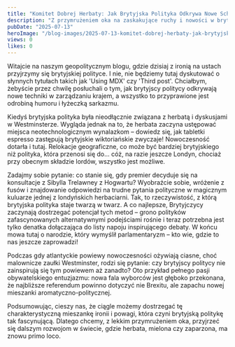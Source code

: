 ```yaml
---
title: "Komitet Dobrej Herbaty: Jak Brytyjska Polityka Odkrywa Nowe Schematy"
description: "Z przymrużeniem oka na zaskakujące ruchy i nowości w brytyjskiej polityce. Zobacz, jak herbatka z mlekiem ustępuje miejsca nowoczesnym rytuałom politycznym."
pubDate: "2025-07-13"
heroImage: "/blog-images/2025-07-13-komitet-dobrej-herbaty-jak-brytyjska-polityka-odkrywa-nowe-schematy.png"
views: 0
likes: 0
---
```


Witajcie na naszym geopolitycznym blogu, gdzie dzisiaj z ironią na ustach przyjrzymy się brytyjskiej polityce. I nie, nie będziemy tutaj dyskutować o słynnych tytułach takich jak 'Using MDX' czy 'Third post'. Chciałbym, żebyście przez chwilę posłuchali o tym, jak brytyjscy politycy odkrywają nowe techniki w zarządzaniu krajem, a wszystko to przyprawione jest odrobiną humoru i łyżeczką sarkazmu.

Kiedyś brytyjska polityka była nieodłącznie związana z herbatą i dyskusjami w Westminsterze. Wygląda jednak na to, że herbata zaczyna ustępować miejsca neotechnologicznym wynalazkom – dowiedz się, jak tabletki espresso zastępują brytyjskie wiktoriańskie zwyczaje! Nowoczesność dotarła i tutaj. Relokacje geograficzne, co może być bardziej brytyjskiego niż polityka, która przenosi się do... cóż, na razie jeszcze Londyn, chociaż przy obecnym składzie lordów, wszystko jest możliwe.

Zadajmy sobie pytanie: co stanie się, gdy premier decyduje się na konsultacje z Sibylla Trelawney z Hogwartu? Wyobraźcie sobie, wróżenie z fusów i znajdowanie odpowiedzi na trudne pytania polityczne w magicznym kuluarze jednej z londyńskich herbaciarni. Tak, to rzeczywistość, z którą brytyjska polityka staje twarzą w twarz. A co najlepsze, Brytyjczycy zaczynają dostrzegać potencjał tych metod – grono polityków zafascynowanych alternatywnymi podejściami rośnie i teraz potrzebna jest tylko denatka dołączająca do listy napoju inspirującego debaty. W końcu mowa tutaj o narodzie, który wymyślił parlamentaryzm – kto wie, gdzie to nas jeszcze zaprowadzi!

Podczas gdy atlantyckie powiewy nowoczesności ożywiają ciasne, choć malownicze zaułki Westminster, rodzi się pytanie: czy brytyjscy politycy nie zainspirują się tym powiewem aż zanadto? Oto przykład pełnego pasji obywatelskiego entuzjazmu: nowa fala wyborców jest głęboko przekonana, że najbliższe referendum powinno dotyczyć nie Brexitu, ale zapachu nowej mieszanki aromatyczno-politycznej.

Podsumowując, cieszy nas, że ciągle możemy dostrzegać tę charakterystyczną mieszankę ironii i powagi, która czyni brytyjską politykę tak fascynującą. Dlatego chcemy, z lekkim przymrużeniem oka, przyjrzeć się dalszym rozwojom w świecie, gdzie herbata, mielona czy zaparzona, ma znowu primo loco.